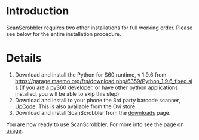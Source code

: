 # Introduction #

ScanScrobbler requires two other installations for full working order. Please see below for the entire installation procedure.


# Details #
  1. Download and install the Python for S60 runtime, v 1.9.6  from https://garage.maemo.org/frs/download.php/6359/Python_1.9.6_fixed.sis (If you are a pyS60 developer, or have other python applications installed, you will be able to skip this step)
  1. Download and install to your phone the 3rd party barcode scanner, [UpCode](http://www.upcode.fi/mobile/pc_download.asp?language=1). This is also available from the Ovi store.
  1. Download and install ScanScrobbler from the [downloads](http://code.google.com/p/scanscrobbler/downloads/list) page.

You are now ready to use ScanScrobbler. For more info see the page on [usage](usage.md).